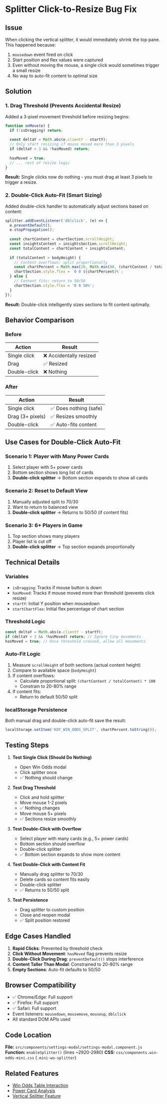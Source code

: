 # Splitter Click-to-Resize Bug Fix

## Issue
When clicking the vertical splitter, it would immediately shrink the top pane. This happened because:
1. `mousedown` event fired on click
2. Start position and flex values were captured
3. Even without moving the mouse, a single click would sometimes trigger a small resize
4. No way to auto-fit content to optimal size

## Solution

### 1. Drag Threshold (Prevents Accidental Resize)
Added a 3-pixel movement threshold before resizing begins:

```javascript
function onMove(e) {
  if (!isDragging) return;
  
  const deltaY = Math.abs(e.clientY - startY);
  // Only start resizing if mouse moved more than 3 pixels
  if (deltaY < 3 && !hasMoved) return;
  
  hasMoved = true;
  // ... rest of resize logic
}
```

**Result:** Single clicks now do nothing - you must drag at least 3 pixels to trigger a resize.

### 2. Double-Click Auto-Fit (Smart Sizing)
Added double-click handler to automatically adjust sections based on content:

```javascript
splitter.addEventListener('dblclick', (e) => {
  e.preventDefault();
  e.stopPropagation();
  
  const chartContent = chartSection.scrollHeight;
  const insightsContent = insightsSection.scrollHeight;
  const totalContent = chartContent + insightsContent;
  
  if (totalContent > bodyHeight) {
    // Content overflows: split proportionally
    const chartPercent = Math.max(20, Math.min(80, (chartContent / totalContent) * 100));
    chartSection.style.flex = `0 0 ${chartPercent}%`;
  } else {
    // Content fits: return to 50/50
    chartSection.style.flex = '0 0 50%';
  }
});
```

**Result:** Double-click intelligently sizes sections to fit content optimally.

## Behavior Comparison

### Before
| Action | Result |
|--------|--------|
| Single click | ❌ Accidentally resized |
| Drag | ✅ Resized |
| Double-click | ❌ Nothing |

### After
| Action | Result |
|--------|--------|
| Single click | ✅ Does nothing (safe) |
| Drag (3+ pixels) | ✅ Resizes smoothly |
| Double-click | ✅ Auto-fits content |

## Use Cases for Double-Click Auto-Fit

### Scenario 1: Player with Many Power Cards
1. Select player with 5+ power cards
2. Bottom section shows long list of cards
3. **Double-click splitter** → Bottom section expands to show all cards

### Scenario 2: Reset to Default View
1. Manually adjusted split to 70/30
2. Want to return to balanced view
3. **Double-click splitter** → Returns to 50/50 (if content fits)

### Scenario 3: 6+ Players in Game
1. Top section shows many players
2. Player list is cut off
3. **Double-click splitter** → Top section expands proportionally

## Technical Details

### Variables
- `isDragging`: Tracks if mouse button is down
- `hasMoved`: Tracks if mouse moved more than threshold (prevents click resize)
- `startY`: Initial Y position when mousedown
- `startChartFlex`: Initial flex percentage of chart section

### Threshold Logic
```javascript
const deltaY = Math.abs(e.clientY - startY);
if (deltaY < 3 && !hasMoved) return; // Ignore tiny movements
hasMoved = true; // Once threshold crossed, allow all movements
```

### Auto-Fit Logic
1. Measure `scrollHeight` of both sections (actual content height)
2. Compare to available space (`bodyHeight`)
3. If content overflows:
   - Calculate proportional split: `(chartContent / totalContent) * 100`
   - Constrain to 20-80% range
4. If content fits:
   - Return to default 50/50 split

### localStorage Persistence
Both manual drag and double-click auto-fit save the result:
```javascript
localStorage.setItem('KOT_WIN_ODDS_SPLIT', chartPercent.toString());
```

## Testing Steps

1. **Test Single Click (Should Do Nothing)**
   - Open Win Odds modal
   - Click splitter once
   - ✅ Nothing should change

2. **Test Drag Threshold**
   - Click and hold splitter
   - Move mouse 1-2 pixels
   - ✅ Nothing changes
   - Move mouse 5+ pixels
   - ✅ Sections resize smoothly

3. **Test Double-Click with Overflow**
   - Select player with many cards (e.g., 5+ power cards)
   - Bottom section should overflow
   - Double-click splitter
   - ✅ Bottom section expands to show more content

4. **Test Double-Click with Content Fit**
   - Manually drag splitter to 70/30
   - Delete cards so content fits easily
   - Double-click splitter
   - ✅ Returns to 50/50 split

5. **Test Persistence**
   - Drag splitter to custom position
   - Close and reopen modal
   - ✅ Split position restored

## Edge Cases Handled

1. **Rapid Clicks**: Prevented by threshold check
2. **Click Without Movement**: `hasMoved` flag prevents resize
3. **Double-Click During Drag**: `preventDefault()` stops interference
4. **Content Taller Than Modal**: Constrained to 20-80% range
5. **Empty Sections**: Auto-fit defaults to 50/50

## Browser Compatibility

- ✅ Chrome/Edge: Full support
- ✅ Firefox: Full support
- ✅ Safari: Full support
- Event listeners: `mousedown`, `mousemove`, `mouseup`, `dblclick`
- All standard DOM APIs used

## Code Location

**File:** `src/components/settings-modal/settings-modal.component.js`
**Function:** `enableSplitter()` (lines ~2920-2980)
**CSS:** `css/components.win-odds-mini.css` (`.mini-wo-splitter`)

## Related Features

- [Win Odds Table Interaction](WIN_ODDS_TABLE_FIXES.md)
- [Power Card Analysis](POWER_CARD_ANALYSIS_IMPLEMENTATION.md)
- [Vertical Splitter Feature](VERTICAL_SPLITTER_FEATURE.md)

